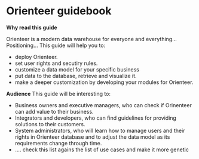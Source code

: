 # Orienteer guidebook

**Why read this guide**

Orienteer is a modern data warehouse for everyone and everything... Positioning...
This guide will help you to:
* deploy Orienteer.
* set user rights and secutiry rules.
* customize a data model for your specific business 
* put data to the database, retrieve and visualize it.
* make a deeper customization by developing your modules for Orienteer.

**Audience**
This guide will be interesting to:
* Business owners and executive managers, who can check if Orinenteer can add value to their business.
* Integrators and developers, who can find guidelines for providing solutions to their customers.
* System administrators, who will learn how to manage users and their rights in Orienteer database and to adjust the data model as its requirements change through time.
* .... check this list agains the list of use cases and make it more genetic

